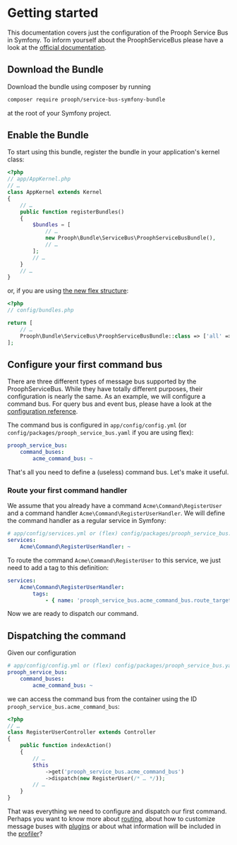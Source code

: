 # Getting started

This documentation covers just the configuration of the Prooph Service Bus in Symfony.
To inform yourself about the ProophServiceBus please have a look at the
[official documentation](http://docs.getprooph.org/service-bus/).

## Download the Bundle

Download the bundle using composer by running
```bash
composer require prooph/service-bus-symfony-bundle
```
at the root of your Symfony project.

## Enable the Bundle

To start using this bundle, register the bundle in your application's kernel class:
```php
<?php
// app/AppKernel.php
// …
class AppKernel extends Kernel
{
    // …
    public function registerBundles()
    {
        $bundles = [
            // …
            new Prooph\Bundle\ServiceBus\ProophServiceBusBundle(),
            // …
        ];
        // …
    }
    // …
}
```

or, if you are using [the new flex structure](https://symfony.com/doc/current/setup/flex.html):
```php
<?php
// config/bundles.php

return [
    // …
    Prooph\Bundle\ServiceBus\ProophServiceBusBundle::class => ['all' => true],
];
```

## Configure your first command bus

There are three different types of message bus supported by the ProophServiceBus.
While they have totally different purposes, their configuration is nearly the same.
As an example, we will configure a command bus.
For query bus and event bus, please have a look at the [configuration reference](./configuration_reference.html). 

The command bus is configured in `app/config/config.yml`
(or `config/packages/prooph_service_bus.yaml` if you are using flex):
```yaml
prooph_service_bus:
    command_buses:
        acme_command_bus: ~
```

That's all you need to define a (useless) command bus. Let's make it useful.

### Route your first command handler

We assume that you already have a command `Acme\Command\RegisterUser`
and a command handler `Acme\Command\RegisterUserHandler`.
We will define the command handler as a regular service in Symfony:
```yaml
# app/config/services.yml or (flex) config/packages/prooph_service_bus.yaml
services:
    Acme\Command\RegisterUserHandler: ~
```

To route the command `Acme\Command\RegisterUser` to this service, we just need to add a tag to this definition:
```yaml
services:
    Acme\Command\RegisterUserHandler:
        tags:
            - { name: 'prooph_service_bus.acme_command_bus.route_target', message_detection: true }
```

Now we are ready to dispatch our command.

## Dispatching the command

Given our configuration
```yaml
# app/config/config.yml or (flex) config/packages/prooph_service_bus.yaml
prooph_service_bus:
    command_buses:
        acme_command_bus: ~
```

we can access the command bus from the container using the ID `prooph_service_bus.acme_command_bus`:

```php
<?php
// …
class RegisterUserController extends Controller
{
    public function indexAction()
    {
        // …
        $this
            ->get('prooph_service_bus.acme_command_bus')
            ->dispatch(new RegisterUser(/* … */));
        // …
    }
}
```

That was everything we need to configure and dispatch our first command.
Perhaps you want to know more about [routing](./routing.html),
about how to customize message buses with [plugins](./plugins.html)
or about what information will be included in the [profiler](./profiler.html)?
